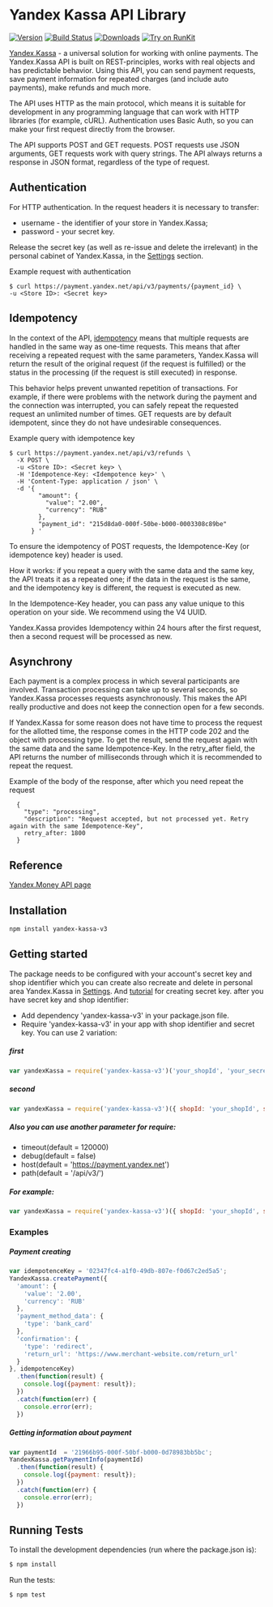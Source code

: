 # Yandex Kassa API Library

[![Version](https://img.shields.io/npm/v/yandex-kassa-v3.svg)](https://www.npmjs.org/package/yandex-kassa-v3)
[![Build Status](https://travis-ci.org/lodosstm/yandex-kassa-v3-node.svg?branch=master)](https://travis-ci.org/lodosstm/yandex-kassa-v3-node)
[![Downloads](https://img.shields.io/npm/dm/yandex-kassa-v3.svg)](https://www.npmjs.com/package/yandex-kassa-v3)
[![Try on RunKit](https://badge.runkitcdn.com/yandex-kassa-v3.svg)](https://runkit.com/npm/yandex-kassa-v3)


[Yandex.Kassa](https://kassa.yandex.ru/) - a universal solution for working with online payments. The Yandex.Kassa API
 is built on REST-principles, works with real objects and has predictable behavior. Using this API, you can send
 payment requests, save payment information for repeated charges (and include auto payments),
 make refunds and much more.

The API uses HTTP as the main protocol, which means it is suitable for development in any programming language that can 
work with HTTP libraries (for example, cURL). Authentication uses Basic Auth, so you can make your first request
directly from the browser.

The API supports POST and GET requests. POST requests use JSON arguments, GET requests work with query strings. 
The API always returns a response in JSON format, regardless of the type of request.

## Authentication

For HTTP authentication. In the request headers it is necessary to transfer:
- username - the identifier of your store in Yandex.Kassa;
- password - your secret key.

Release the secret key (as well as re-issue and delete the irrelevant) in the personal cabinet of Yandex.Kassa, in the
[Settings](https://money.yandex.ru/my/tunes) section.

Example request with authentication
```
$ curl https://payment.yandex.net/api/v3/payments/{payment_id} \
-u <Store ID>: <Secret key>
```
## Idempotency

In the context of the API, [idempotency](https://tools.ietf.org/html/rfc7231#section-4.2.2) means that multiple requests
are handled in the same way as one-time requests. This means that after receiving a repeated request with the same 
parameters, Yandex.Kassa will return the result of the original request (if the request is fulfilled) or the status in 
the processing (if the request is still executed) in response.


This behavior helps prevent unwanted repetition of transactions. For example, if there were problems with the network 
during the payment and the connection was interrupted, you can safely repeat the requested request an unlimited number 
of times. GET requests are by default idempotent, since they do not have undesirable consequences.

Example query with idempotence key
```
$ curl https://payment.yandex.net/api/v3/refunds \
  -X POST \
  -u <Store ID>: <Secret key> \
  -H 'Idempotence-Key: <Idempotence key>' \
  -H 'Content-Type: application / json' \
  -d '{
        "amount": {
          "value": "2.00",
          "currency": "RUB"
        },
        "payment_id": "215d8da0-000f-50be-b000-0003308c89be"
      } '
```
To ensure the idempotency of POST requests, the Idempotence-Key (or idempotence key) header is used.

How it works: 
if you repeat a query with the same data and the same key, the API treats it as a repeated one;
if the data in the request is the same, and the idempotency key is different, the request is executed as new.

In the Idempotence-Key header, you can pass any value unique to this operation on your side. We recommend using the 
V4 UUID.

Yandex.Kassa provides Idempotency within 24 hours after the first request, then a second request will be processed 
as new.


## Asynchrony

Each payment is a complex process in which several participants are involved. Transaction processing can take up to 
several seconds, so Yandex.Kassa processes requests asynchronously. This makes the API really productive and does not 
keep the connection open for a few seconds.

If Yandex.Kassa for some reason does not have time to process the request for the allotted time, the response comes in 
the HTTP code 202 and the object with processing type. To get the result, send the request again with the same data 
and the same Idempotence-Key. In the retry_after field, the API returns the number of milliseconds through which it is 
recommended to repeat the request.


Example of the body of the response, after which you need repeat the request
```
  {
    "type": "processing",
    "description": "Request accepted, but not processed yet. Retry again with the same Idempotence-Key",
    retry_after: 1800
  }
```
## Reference
[Yandex.Money API page](https://kassa.yandex.ru/docs/checkout-api/#api-yandex-kassy)

## Installation
```bash
npm install yandex-kassa-v3
```
## Getting started
The package needs to be configured with your account's secret key and shop identifier which you can create also recreate
and delete in personal area Yandex.Kassa in [Settings](https://money.yandex.ru/my/tunes). And 
[tutorial](https://yandex.ru/support/checkout/payments/keys.html) for creating secret key.
after you have secret key and shop identifier:
- Add dependency 'yandex-kassa-v3' in your package.json file.
- Require 'yandex-kassa-v3' in your app with shop identifier and secret key. You can use 2 variation:

##### first
```javascript
var yandexKassa = require('yandex-kassa-v3')('your_shopId', 'your_secretKey'); 
```

##### second
```javascript
var yandexKassa = require('yandex-kassa-v3')({ shopId: 'your_shopId', secretKey: 'your_secretKey' }); 
```

##### Also you can use another parameter for require:
- timeout(default = 120000)
- debug(default = false)
- host(default = 'https://payment.yandex.net')
- path(default = '/api/v3/')

##### For example:
```javascript
var yandexKassa = require('yandex-kassa-v3')({ shopId: 'your_shopId', secretKey: 'your_secretKey', timeout: 20000 }); 
```
### Examples

##### Payment creating
```javascript
var idempotenceKey = '02347fc4-a1f0-49db-807e-f0d67c2ed5a5';
YandexKassa.createPayment({
  'amount': {
    'value': '2.00',
    'currency': 'RUB'
  },
  'payment_method_data': {
    'type': 'bank_card'
  },
  'confirmation': {
    'type': 'redirect',
    'return_url': 'https://www.merchant-website.com/return_url'
  }
}, idempotenceKey)
  .then(function(result) {
    console.log({payment: result});
  })
  .catch(function(err) {
    console.error(err);
  })
```

##### Getting information about payment
```javascript
var paymentId  = '21966b95-000f-50bf-b000-0d78983bb5bc';
YandexKassa.getPaymentInfo(paymentId)
  .then(function(result) {
    console.log({payment: result});
  })
  .catch(function(err) {
    console.error(err);
  })
```



## Running Tests

To install the development dependencies (run where the package.json is):
```bash
$ npm install
```

Run the tests:
```bash
$ npm test
```